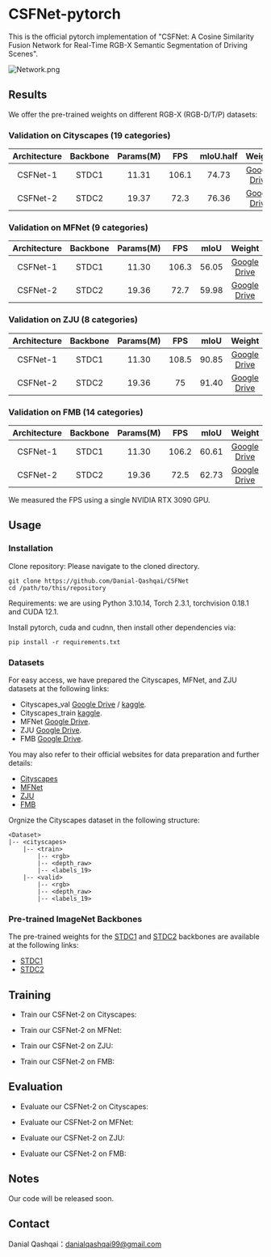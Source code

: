 # CSFNet-pytorch

This is the official pytorch implementation of "CSFNet: A Cosine Similarity Fusion Network for Real-Time RGB-X Semantic Segmentation of Driving Scenes".

![Network.png](https://github.com/Danial-Qashqai/CSFNet/blob/main/figures/Network.png)


## Results
We offer the pre-trained weights on different RGB-X (RGB-D/T/P) datasets:

### Validation on Cityscapes (19 categories) 
| Architecture | Backbone | Params(M) | FPS | mIoU.half | Weight |
|:---:|:---:|:---:|:---:|:---:|:---:|
| CSFNet-1 | STDC1 | 11.31 | 106.1 | 74.73 | [Google Drive](https://drive.google.com/file/d/1yK1Fg7NX1zryVDQTbzIDVGnn8prxLsjY/view?usp=sharing) |
| CSFNet-2 | STDC2 | 19.37 | 72.3 | 76.36 | [Google Drive](https://drive.google.com/file/d/1yQGGVAOUcSeWYz-vjoIIViIU_uV6uBpy/view?usp=sharing) |

### Validation on MFNet (9 categories)
| Architecture | Backbone | Params(M) | FPS | mIoU | Weight |
|:---:|:---:|:---:|:---:|:---:|:---:|
| CSFNet-1 | STDC1 | 11.30 | 106.3 | 56.05 | [Google Drive](https://drive.google.com/file/d/1y_YTWsq-W3PQYiq1XFDygnX3SG9ZuvUk/view?usp=sharing) |
| CSFNet-2 | STDC2 | 19.36 | 72.7 | 59.98 | [Google Drive](https://drive.google.com/file/d/1yfAk7pFSeb6QBedaK_M_n2OUg53jLYqJ/view?usp=sharing) |

### Validation on ZJU (8 categories)
| Architecture | Backbone | Params(M) | FPS | mIoU | Weight |
|:---:|:---:|:---:|:---:|:---:|:---:|
| CSFNet-1 | STDC1 | 11.30 | 108.5 | 90.85 | [Google Drive](https://drive.google.com/file/d/1yT1yAtqfDvQDjEO3ypvhmr8V3b-Tgh-u/view?usp=sharing) |
| CSFNet-2 | STDC2 | 19.36 | 75 | 91.40 | [Google Drive](https://drive.google.com/file/d/1ycSKi80HhilbX2U7dQUF-a8vdrR_vFEV/view?usp=sharing) |

### Validation on FMB (14 categories)
| Architecture | Backbone | Params(M) | FPS | mIoU | Weight |
|:---:|:---:|:---:|:---:|:---:|:---:|
| CSFNet-1 | STDC1 | 11.30 | 106.2 | 60.61 | [Google Drive](https://drive.google.com/file/d/1QzrOoYmB4C9pAbFuKhJ-YsRx77s0drtx/view?usp=sharing) |
| CSFNet-2 | STDC2 | 19.36 | 72.5 | 62.73 | [Google Drive](https://drive.google.com/file/d/1M4TQb19LmH7A0pM68RluQH7gf5_4aFoL/view?usp=sharing) |
 
We measured the FPS using a single NVIDIA RTX 3090 GPU.

## Usage
### Installation
Clone repository:
Please navigate to the cloned directory.
```
git clone https://github.com/Danial-Qashqai/CSFNet
cd /path/to/this/repository
```
Requirements:
we are using Python 3.10.14, Torch 2.3.1, torchvision 0.18.1 and CUDA 12.1.

Install pytorch, cuda and cudnn, then install other dependencies via:
```shell
pip install -r requirements.txt
```
### Datasets
For easy access, we have prepared the Cityscapes, MFNet, and ZJU datasets at the following links:
- Cityscapes_val [Google Drive](https://drive.google.com/file/d/11oBaU3lXQHzVk3Gp2WIa14n4yk9mlhXz/view?usp=sharing) / [kaggle](https://www.kaggle.com/datasets/danialqashqai/cityscapes-rgbd-val).
- Cityscapes_train [kaggle](https://www.kaggle.com/datasets/danialqashqai/cityscapes-rgbd-train).
- MFNet  [Google Drive](https://drive.google.com/file/d/1ytbhoiFpkRk_iMbL0qGGa_Q6feWlCibS/view?usp=sharing).
- ZJU   [Google Drive](https://drive.google.com/file/d/1TugQ16fcxbmPBJD0EPMHHmjdK9IE4SAO/view?usp=sharing).
- FMB   [Google Drive](https://drive.google.com/drive/folders/1T_jVi80tjgyHTQDpn-TjfySyW4CK1LlF?usp=sharing).

You may also refer to their official websites for data preparation and further details:
- [Cityscapes](https://www.cityscapes-dataset.com/)
- [MFNet](https://www.mi.t.u-tokyo.ac.jp/static/projects/mil_multispectral/)
- [ZJU](https://huggingface.co/datasets/Zhonghua/ZJU_RGB_P/tree/main)
- [FMB](https://github.com/JinyuanLiu-CV/SegMiF?tab=readme-ov-file)

Orgnize the Cityscapes dataset in the following structure:

```shell
<Dataset>
|-- <cityscapes>
    |-- <train>
        |-- <rgb>
        |-- <depth_raw>
        |-- <labels_19>
    |-- <valid>
        |-- <rgb>
        |-- <depth_raw>
        |-- <labels_19>
```

### Pre-trained ImageNet Backbones
The pre-trained weights for the [STDC1](https://github.com/MichaelFan01/STDC-Seg) and [STDC2](https://github.com/MichaelFan01/STDC-Seg) backbones are available at the following links:
- [STDC1](https://drive.google.com/file/d/1xR7Hg0CQcGyCFRgoF6vuhFNClE4ACpF_/view?usp=sharing)
- [STDC2](https://drive.google.com/file/d/1xecVDI_8WvExrybZIzweC6urcllkFPQq/view?usp=sharing)


## Training

* Train our CSFNet-2 on Cityscapes:

* Train our CSFNet-2 on MFNet:

* Train our CSFNet-2 on ZJU:

* Train our CSFNet-2 on FMB:

## Evaluation
* Evaluate our CSFNet-2 on Cityscapes:

* Evaluate our CSFNet-2 on MFNet:

* Evaluate our CSFNet-2 on ZJU:

* Evaluate our CSFNet-2 on FMB:
  
## Notes

Our code will be released soon.


## Contact

Danial Qashqai：danialqashqai99@gmail.com
